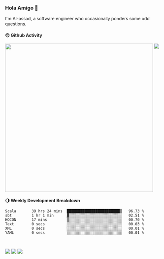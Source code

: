 ### Hola Amigo 🤣   

I'm Al-assad, a software engineer who occasionally ponders some odd questions.  
 
#### 🙃 Github Activity 
<div>
  <img src="https://github-readme-stats.vercel.app/api?username=al-assad&show_icons=true" align="top" style="display: inline-block;" width="480"/>
  <img src="https://github-readme-stats.vercel.app/api/top-langs/?username=al-assad&hide=css,html&langs_count=8&layout=compact" align="top" style="display: inline-block;"/>
</div>

#### 🌖 Weekly Development Breakdown
<!--START_SECTION:waka-->

```text
Scala       39 hrs 24 mins  ████████████████████████▒   96.73 %
sbt         1 hr 1 min      ▓░░░░░░░░░░░░░░░░░░░░░░░░   02.51 %
HOCON       17 mins         ▒░░░░░░░░░░░░░░░░░░░░░░░░   00.70 %
Text        0 secs          ░░░░░░░░░░░░░░░░░░░░░░░░░   00.03 %
XML         0 secs          ░░░░░░░░░░░░░░░░░░░░░░░░░   00.01 %
YAML        0 secs          ░░░░░░░░░░░░░░░░░░░░░░░░░   00.01 %
```

<!--END_SECTION:waka-->

<br>

<a href="https://twitter.com/Alassad_dev"><img src="https://img.shields.io/badge/Twitter-@Alassad__dev-blue?style=flat&logo=twitter" /></a>
<a href="https://t.me/alassad_dev"><img src="https://img.shields.io/badge/Telegram-@alassad__dev-orange?style=flat&logo=telegram" /></a>
<a href="https://al-assad.github.io"><img src="https://img.shields.io/badge/Blogs-Linying_Assad's_Blog-yellow?style=flat&logo=github" /></a>

